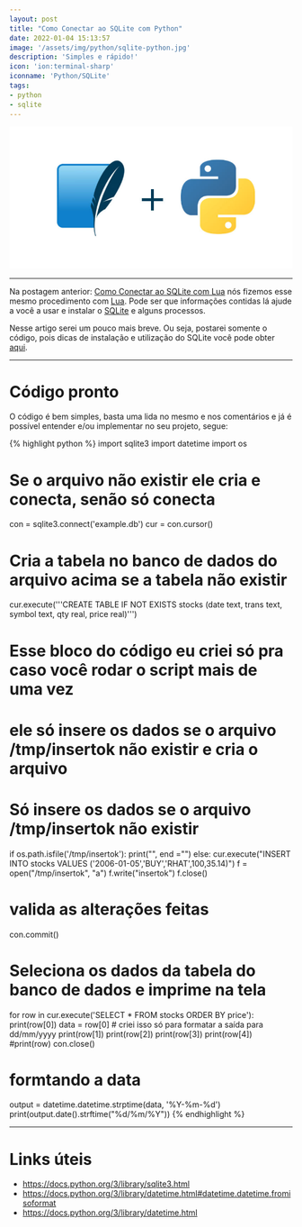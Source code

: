 ```yaml
---
layout: post
title: "Como Conectar ao SQLite com Python"
date: 2022-01-04 15:13:57
image: '/assets/img/python/sqlite-python.jpg'
description: 'Simples e rápido!'
icon: 'ion:terminal-sharp'
iconname: 'Python/SQLite'
tags:
- python
- sqlite
---
```


![Como Conectar ao SQLite com Python](/assets/img/python/sqlite-python.jpg)

---

Na postagem anterior: [Como Conectar ao SQLite com Lua](https://terminalroot.com.br/2022/01/como-conectar-ao-sqlite-com-lua.html) nós fizemos esse mesmo procedimento com [Lua](https://terminalroot.com.br/lua). Pode ser que informações contidas lá ajude a você a usar e instalar o [SQLite](https://terminalroot.com.br/2021/02/como-utilizar-o-sqlite.html) e alguns processos.

Nesse artigo serei um pouco mais breve. Ou seja, postarei somente o código, pois dicas de instalação e utilização do SQLite você pode obter [aqui](https://terminalroot.com.br/2021/02/como-utilizar-o-sqlite.html).

---

# Código pronto
O código é bem simples, basta uma lida no mesmo e nos comentários e já é possível entender e/ou implementar no seu projeto, segue:

{% highlight python %}
import sqlite3
import datetime
import os

# Se o arquivo não existir ele cria e conecta, senão só conecta
con = sqlite3.connect('example.db')
cur = con.cursor()

# Cria a tabela no banco de dados do arquivo acima se a tabela não existir
cur.execute('''CREATE TABLE IF NOT EXISTS stocks
               (date text, trans text, symbol text, qty real, price real)''')

# Esse bloco do código eu criei só pra caso você rodar o script mais de uma vez
# ele só insere os dados se o arquivo /tmp/insertok não existir e cria o arquivo
# Só insere os dados se o arquivo /tmp/insertok não existir 
if os.path.isfile('/tmp/insertok'):
    print("", end ="")
else:
    cur.execute("INSERT INTO stocks VALUES ('2006-01-05','BUY','RHAT',100,35.14)")
    f = open("/tmp/insertok", "a")
    f.write("insertok")
    f.close()

# valida as alterações feitas
con.commit()

# Seleciona os dados da tabela do banco de dados e imprime na tela
for row in cur.execute('SELECT * FROM stocks ORDER BY price'):
    print(row[0])
    data = row[0] # criei isso só para formatar a saída para dd/mm/yyyy
    print(row[1])
    print(row[2])
    print(row[3])
    print(row[4])
    #print(row)
con.close()

# formtando a data
output = datetime.datetime.strptime(data, '%Y-%m-%d')
print(output.date().strftime("%d/%m/%Y"))
{% endhighlight %}

---

# Links úteis
+ <https://docs.python.org/3/library/sqlite3.html>
+ <https://docs.python.org/3/library/datetime.html#datetime.datetime.fromisoformat>
+ <https://docs.python.org/3/library/datetime.html>



